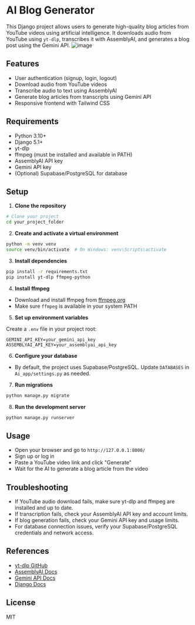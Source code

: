# AI Blog Generator

This Django project allows users to generate high-quality blog articles from YouTube videos using artificial intelligence. It downloads audio from YouTube using `yt-dlp`, transcribes it with AssemblyAI, and generates a blog post using the Gemini API.
![image](https://github.com/user-attachments/assets/9c44e011-0c05-4913-8074-8900ee94c9a4)

## Features
- User authentication (signup, login, logout)
- Download audio from YouTube videos
- Transcribe audio to text using AssemblyAI
- Generate blog articles from transcripts using Gemini API
- Responsive frontend with Tailwind CSS

## Requirements
- Python 3.10+
- Django 5.1+
- yt-dlp
- ffmpeg (must be installed and available in PATH)
- AssemblyAI API key
- Gemini API key
- (Optional) Supabase/PostgreSQL for database

## Setup

1. **Clone the repository**

```bash
# Clone your project
cd your_project_folder
```

2. **Create and activate a virtual environment**

```bash
python -m venv venv
source venv/bin/activate  # On Windows: venv\Scripts\activate
```

3. **Install dependencies**

```bash
pip install -r requirements.txt
pip install yt-dlp ffmpeg-python
```

4. **Install ffmpeg**
- Download and install ffmpeg from [ffmpeg.org](https://ffmpeg.org/download.html)
- Make sure `ffmpeg` is available in your system PATH

5. **Set up environment variables**

Create a `.env` file in your project root:

```
GEMINI_API_KEY=your_gemini_api_key
ASSEMBLYAI_API_KEY=your_assemblyai_api_key
```

6. **Configure your database**
- By default, the project uses Supabase/PostgreSQL. Update `DATABASES` in `Ai_app/settings.py` as needed.

7. **Run migrations**

```bash
python manage.py migrate
```

8. **Run the development server**

```bash
python manage.py runserver
```

## Usage
- Open your browser and go to `http://127.0.0.1:8000/`
- Sign up or log in
- Paste a YouTube video link and click "Generate"
- Wait for the AI to generate a blog article from the video

## Troubleshooting
- If YouTube audio download fails, make sure yt-dlp and ffmpeg are installed and up to date.
- If transcription fails, check your AssemblyAI API key and account limits.
- If blog generation fails, check your Gemini API key and usage limits.
- For database connection issues, verify your Supabase/PostgreSQL credentials and network access.

## References
- [yt-dlp GitHub](https://github.com/yt-dlp/yt-dlp)
- [AssemblyAI Docs](https://www.assemblyai.com/docs/)
- [Gemini API Docs](https://ai.google.dev/gemini-api/docs/)
- [Django Docs](https://docs.djangoproject.com/)

## License
MIT 
